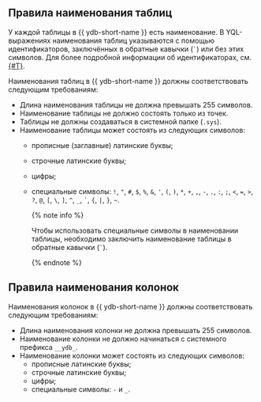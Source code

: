 ## Правила наименования таблиц

У каждой таблицы в {{ ydb-short-name }} есть наименование. В YQL-выражениях наименования таблиц указываются с помощью идентификаторов, заключённых в обратные кавычки (`` ` ``) или без этих символов. Для более подробной информации об идентификаторах, см. [{#T}](../../../yql/reference/syntax/lexer.md#keywords-and-ids).

Наименования таблиц в {{ ydb-short-name }} должны соответствовать следующим требованиям:

- Длина наименования таблицы не должна превышать 255 символов.
- Наименование таблицы не должно состоять только из точек.
- Таблицы не должны создаваться в системной папке (`.sys`).
- Наименование таблицы может состоять из следующих символов:
    - прописные (заглавные) латинские буквы;
    - строчные латинские буквы;
    - цифры;
    - специальные символы: `!`, `"`, `#`, `$`, `%`, `&`, `'`, `(`, `)`, `*`, `+`, `,`, `-`, `.`, `:`, `;`, `<`, `=`, `>`, `?`, `@`, `[`, `\`, `]`, `^`, `_`, `` ` ``, `{`, `|`, `}`, `~`.

        {% note info %}

        Чтобы использовать специальные символы в наименовании таблицы, необходимо заключить наименование таблицы в обратные кавычки (`` ` ``).

        {% endnote %}

## Правила наименования колонок

Наименования колонок в {{ ydb-short-name }} должны соответствовать следующим требованиям:

- Длина наименования колонки не должна превышать 255 символов.
- Наименование колонки не должно начинаться с системного префикса `__ydb_`.
- Наименование колонки может состоять из следующих символов:
    - прописные латинские буквы;
    - строчные латинские буквы;
    - цифры;
    - специальные символы: `-` и `_`.

